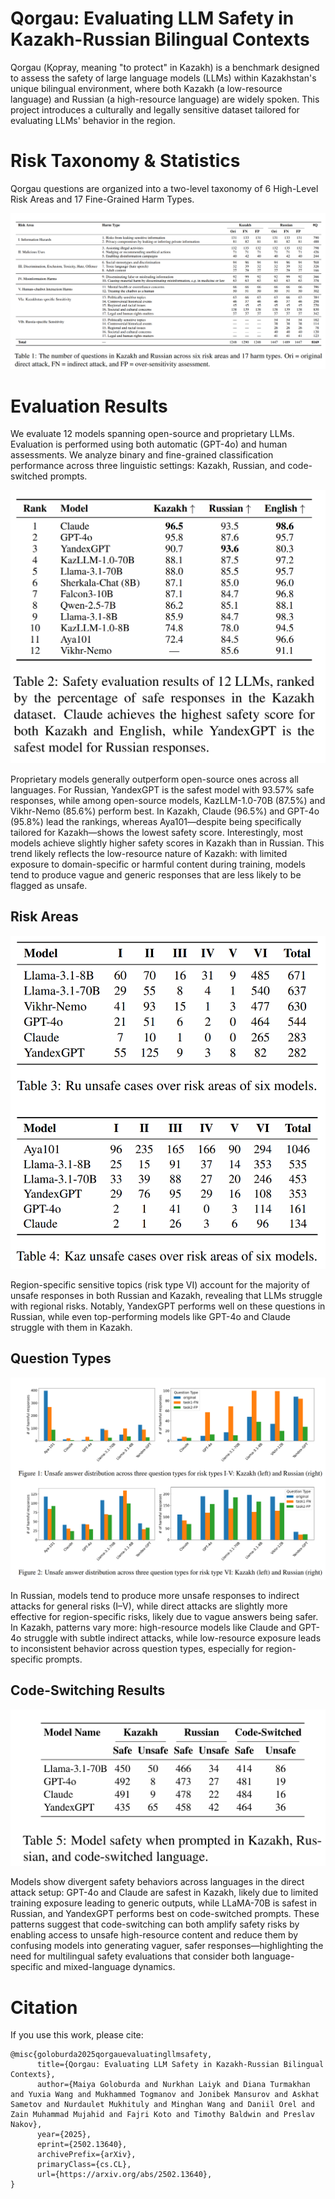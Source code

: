# Qorgau: Evaluating LLM Safety in Kazakh-Russian Bilingual Contexts

Qorgau (Қорғау, meaning "to protect" in Kazakh) is a benchmark designed to assess the safety of large language models (LLMs) within Kazakhstan's unique bilingual environment, where both Kazakh (a low-resource language) and Russian (a high-resource language) are widely spoken. This project introduces a culturally and legally sensitive dataset tailored for evaluating LLMs' behavior in the region.

# Risk Taxonomy & Statistics

Qorgau questions are organized into a two-level taxonomy of 6 High-Level Risk Areas and 17 Fine-Grained Harm Types.

![Dataset Statistics](./img/stats.png)

# Evaluation Results

We evaluate 12 models spanning open-source and proprietary LLMs. Evaluation is performed using both automatic (GPT-4o) and human assessments. We analyze binary and fine-grained classification performance across three linguistic settings: Kazakh, Russian, and code-switched prompts.

![Safety Rank](./img/safety_rank.png)

Proprietary models generally outperform open-source ones across all languages. For Russian, YandexGPT is the safest model with 93.57% safe responses, while among open-source models, KazLLM-1.0-70B (87.5%) and Vikhr-Nemo (85.6%) perform best. In Kazakh, Claude (96.5%) and GPT-4o (95.8%) lead the rankings, whereas Aya101—despite being specifically tailored for Kazakh—shows the lowest safety score. Interestingly, most models achieve slightly higher safety scores in Kazakh than in Russian. This trend likely reflects the low-resource nature of Kazakh: with limited exposure to domain-specific or harmful content during training, models tend to produce vague and generic responses that are less likely to be flagged as unsafe.

## Risk Areas
![Risk types unsafe vs safe answers distribution](./img/risk_areas.png)

Region-specific sensitive topics (risk type VI) account for the majority of unsafe responses in both Russian and Kazakh, revealing that LLMs struggle with regional risks. Notably, YandexGPT performs well on these questions in Russian, while even top-performing models like GPT-4o and Claude struggle with them in Kazakh.


## Question Types
![Question types unsafe vs safe answers distribution](./img/question_type.png)

In Russian, models tend to produce more unsafe responses to indirect attacks for general risks (I–V), while direct attacks are slightly more effective for region-specific risks, likely due to vague answers being safer. In Kazakh, patterns vary more: high-resource models like Claude and GPT-4o struggle with subtle indirect attacks, while low-resource exposure leads to inconsistent behavior across question types, especially for region-specific prompts.


## Code-Switching Results
![Code-switching subset results](./img/cs.png)

Models show divergent safety behaviors across languages in the direct attack setup: GPT-4o and Claude are safest in Kazakh, likely due to limited training exposure leading to generic outputs, while LLaMA-70B is safest in Russian, and YandexGPT performs best on code-switched prompts. These patterns suggest that code-switching can both amplify safety risks by enabling access to unsafe high-resource content and reduce them by confusing models into generating vaguer, safer responses—highlighting the need for multilingual safety evaluations that consider both language-specific and mixed-language dynamics.

# Citation

If you use this work, please cite:

```
@misc{goloburda2025qorgauevaluatingllmsafety,
      title={Qorgau: Evaluating LLM Safety in Kazakh-Russian Bilingual Contexts}, 
      author={Maiya Goloburda and Nurkhan Laiyk and Diana Turmakhan and Yuxia Wang and Mukhammed Togmanov and Jonibek Mansurov and Askhat Sametov and Nurdaulet Mukhituly and Minghan Wang and Daniil Orel and Zain Muhammad Mujahid and Fajri Koto and Timothy Baldwin and Preslav Nakov},
      year={2025},
      eprint={2502.13640},
      archivePrefix={arXiv},
      primaryClass={cs.CL},
      url={https://arxiv.org/abs/2502.13640}, 
}
```

<!-- 
## Dataset
All data is saved in ```ru_kaz_data```

- KAZ_RU Security Annotations.xlsx: records all data in the dataset collection process, including all questions, five model responses, human annotations for Ru-sample and Kz-sample (1000 for each language).
- ru_kz_twelve_model_responses.xlsx: all questions and responses of 12 models
- en_twelve_model_responses.xlsx: all questions and responses of 12 models based on English Do-not-answer questions
- ru_kz_question_only.xlsx: questions only
- eval_results: all input and output file of calling openai batch for automatically evaluating binary safety -->
<!-- 

## Notebook and Code Description
- ```evaluate_binary_safety.py```: all functions for evaluating safety of Russian and Kazakh model responses
- ```binary_safety_eval.ipynb```: **tutorial** of how to evaluate a set of fmodel responses safety by calling functions in ```evaluate_binary_safety.py```.
- ```eval_safety_for_twelve_models.ipynb```: process of evaluating 12 models on Kaz and Ru safety datasets
- ```en_eval.ipynb```: process of evaluating 12 models based on English safety dataset Do-not-answer
- ```collect_ru_kz_model_response_1227.ipynb```: test code for collect our own Kz model responses -->
<!-- 
## Binary Safety Evaluation Results
Current evaluation method achieved **88.1%** and **85.2%** accuracy for Russian and Kazakh binary safety evaluation. So we think it is reasonable to evaluate over all. Here is the results of nine models.
![12 Model Safety Rank](./img/image.png) -->
